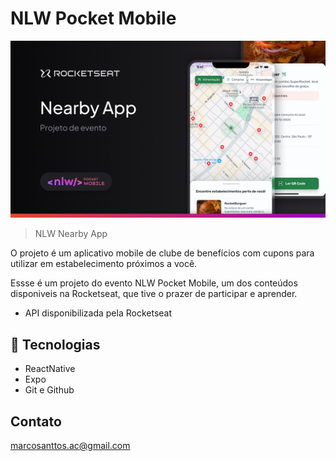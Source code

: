 # NLW Pocket Mobile

![preview](./assets/images/Thumbnail.png)

> NLW Nearby App

O projeto é um aplicativo mobile de clube de benefícios com cupons 
para utilizar em estabelecimento próximos a você.

Essse é um projeto do evento NLW Pocket Mobile, um dos conteúdos
disponiveis na Rocketseat, que tive o prazer de participar e aprender. 

- API disponibilizada pela Rocketseat

## 🚀 Tecnologias

- ReactNative
- Expo
- Git e Github

## Contato

marcosanttos.ac@gmail.com
